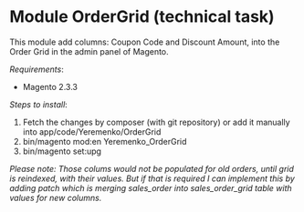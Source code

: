 # Module OrderGrid (technical task)

This module add columns: Coupon Code and Discount Amount, into the Order Grid in the admin panel of Magento.

*Requirements*:
- Magento 2.3.3

*Steps to install*:
1. Fetch the changes by composer (with git repository) or add it manually into app/code/Yeremenko/OrderGrid
2. bin/magento mod:en Yeremenko_OrderGrid
3. bin/magento set:upg

_Please note: Those colums would not be populated for old orders, until grid is reindexed, with their values. But if that is required I can implement this by adding patch which is merging sales_order into sales_order_grid table with values for new columns._

